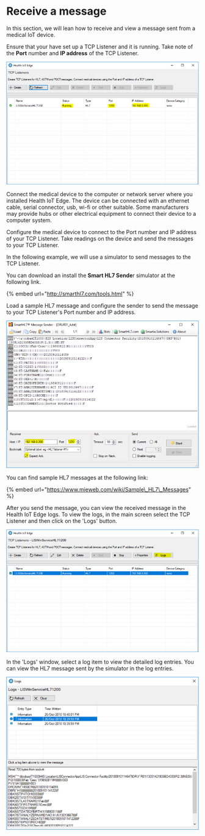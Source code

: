 # Receive a message

In this section, we will lean how to receive and view a message sent from a medical IoT device.

Ensure that your have set up a TCP Listener and it is running. Take note of the **Port** number and **IP address** of the TCP Listener.

![](../.gitbook/assets/create-tcp-listener-started.PNG)

Connect the medical device to the computer or network server where you installed Health IoT Edge. The device can be connected with an ethernet cable, serial connector, usb, wi-fi or other suitable. Some manufacturers may provide hubs or other electrical equipment to connect their device to a computer system.

Configure the medical device to connect to the Port number and IP address of your TCP Listener. Take readings on the device and send the messages to your TCP Listener.

In the following example, we will use a simulator to send messages to the TCP Listener.

You can download an install the **Smart HL7 Sende**r simulator at the following link.

{% embed url="http://smarthl7.com/tools.html" %}

Load a sample HL7 message and configure the sender to send the message to your TCP Listener's  Port number and IP address. 

![](../.gitbook/assets/hl7-sender.PNG)

You can find sample HL7 messages at the following link:

{% embed url="https://www.mieweb.com/wiki/Sample\_HL7\_Messages" %}

After you send the message, you can view the received message in the Health IoT Edge logs. To view the logs, in the main screen select the TCP Listener and then click on the 'Logs' button.

![](../.gitbook/assets/view-logs.PNG)

In the 'Logs' window, select a log item to view the detailed log entries. You can view the HL7 message sent by the simulator in the log entries.

![](../.gitbook/assets/logs-messages.PNG)

